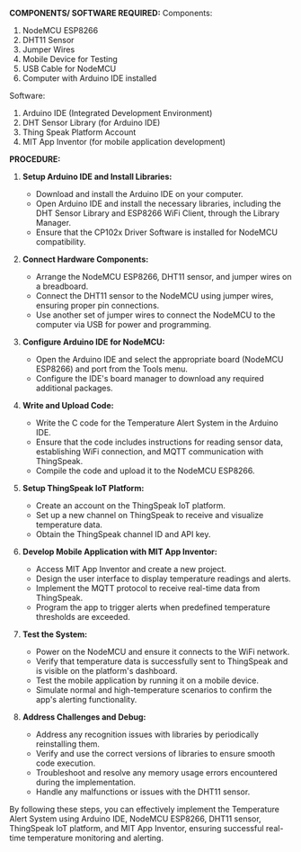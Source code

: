 **COMPONENTS/ SOFTWARE REQUIRED:**
Components:
1. NodeMCU ESP8266
2. DHT11 Sensor
3. Jumper Wires 
4. Mobile Device for Testing
5. USB Cable for NodeMCU
6. Computer with Arduino IDE installed


Software:
1. Arduino IDE (Integrated Development Environment)
2. DHT Sensor Library (for Arduino IDE)
3. Thing Speak Platform Account
4. MIT App Inventor (for mobile application development)

**PROCEDURE:**

1. **Setup Arduino IDE and Install Libraries:**
   - Download and install the Arduino IDE on your computer.
   - Open Arduino IDE and install the necessary libraries, including the DHT Sensor Library and ESP8266 WiFi Client, through the Library Manager.
   - Ensure that the CP102x Driver Software is installed for NodeMCU compatibility.

2. **Connect Hardware Components:**
   - Arrange the NodeMCU ESP8266, DHT11 sensor, and jumper wires on a breadboard.
   - Connect the DHT11 sensor to the NodeMCU using jumper wires, ensuring proper pin connections.
   - Use another set of jumper wires to connect the NodeMCU to the computer via USB for power and programming.

3. **Configure Arduino IDE for NodeMCU:**
   - Open the Arduino IDE and select the appropriate board (NodeMCU ESP8266) and port from the Tools menu.
   - Configure the IDE's board manager to download any required additional packages.

4. **Write and Upload Code:**
   - Write the C code for the Temperature Alert System in the Arduino IDE.
   - Ensure that the code includes instructions for reading sensor data, establishing WiFi connection, and MQTT communication with ThingSpeak.
   - Compile the code and upload it to the NodeMCU ESP8266.

5. **Setup ThingSpeak IoT Platform:**
   - Create an account on the ThingSpeak IoT platform.
   - Set up a new channel on ThingSpeak to receive and visualize temperature data.
   - Obtain the ThingSpeak channel ID and API key.

6. **Develop Mobile Application with MIT App Inventor:**
   - Access MIT App Inventor and create a new project.
   - Design the user interface to display temperature readings and alerts.
   - Implement the MQTT protocol to receive real-time data from ThingSpeak.
   - Program the app to trigger alerts when predefined temperature thresholds are exceeded.

7. **Test the System:**
   - Power on the NodeMCU and ensure it connects to the WiFi network.
   - Verify that temperature data is successfully sent to ThingSpeak and is visible on the platform's dashboard.
   - Test the mobile application by running it on a mobile device.
   - Simulate normal and high-temperature scenarios to confirm the app's alerting functionality.

8. **Address Challenges and Debug:**
   - Address any recognition issues with libraries by periodically reinstalling them.
   - Verify and use the correct versions of libraries to ensure smooth code execution.
   - Troubleshoot and resolve any memory usage errors encountered during the implementation.
   - Handle any malfunctions or issues with the DHT11 sensor.

By following these steps, you can effectively implement the Temperature Alert System using Arduino IDE, NodeMCU ESP8266, DHT11 sensor, ThingSpeak IoT platform, and MIT App Inventor, ensuring successful real-time temperature monitoring and alerting.
